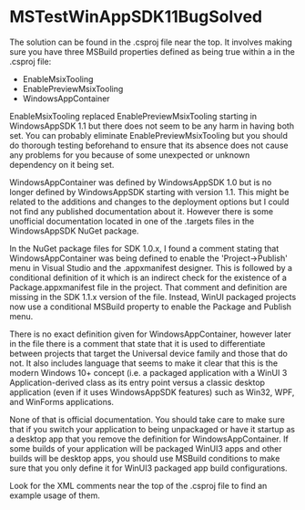 # MSTestWinAppSDK11BugSolved

The solution can be found in the .csproj file near the top. It involves making sure you have
three MSBuild properties defined as being true within a <PropertyGroup> in the .csproj file:
- EnableMsixTooling
- EnablePreviewMsixTooling
- WindowsAppContainer

EnableMsixTooling replaced EnablePreviewMsixTooling starting in WindowsAppSDK 1.1 but there
does not seem to be any harm in having both set. You can probably eliminate EnablePreviewMsixTooling
but you should do thorough testing beforehand to ensure that its absence does not cause any problems
for you because of some unexpected or unknown dependency on it being set. 

WindowsAppContainer was defined by WindowsAppSDK 1.0 but is no longer defined by WindowsAppSDK starting
with version 1.1. This might be related to the additions and changes to the deployment options but I
could not find any published documentation about it. However there is some unofficial documentation
located in one of the .targets files in the WindowsAppSDK NuGet package.

In the NuGet package files for SDK 1.0.x, I found a comment stating that WindowsAppContainer
was being defined to enable the 'Project->Publish' menu in Visual Studio and the .appxmanifest
designer. This is followed by a conditional definition of it which is an indirect check for the
existence of a Package.appxmanifest file in the project. That comment and definition are missing in
the SDK 1.1.x version of the file. Instead, WinUI packaged projects now use a conditional MSBuild
property to enable the Package and Publish menu.

There is no exact definition given for WindowsAppContainer, however later in the file there is a
comment that state that it is used to differentiate between projects that target the Universal
device family and those that do not. It also includes language that seems to make it clear that
this is the modern Windows 10+ concept (i.e. a packaged application with a WinUI 3
Application-derived class as its entry point versus a classic desktop application (even if it uses
WindowsAppSDK features) such as Win32, WPF, and WinForms applications.

None of that is official documentation. You should take care to make sure that if you switch your
application to being unpackaged or have it startup as a desktop app that you remove the definition
for WindowsAppContainer. If some builds of your application will be packaged WinUI3 apps and other
builds will be desktop apps, you should use MSBuild conditions to make sure that you only define
it for WinUI3 packaged app build configurations.

Look for the XML comments near the top of the .csproj file to find an example usage of them.
